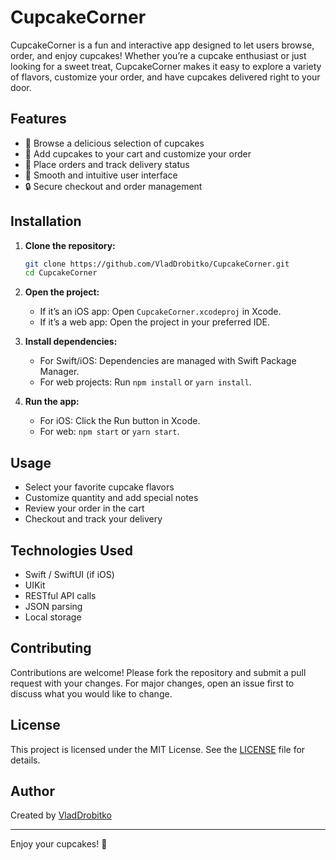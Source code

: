 # CupcakeCorner

CupcakeCorner is a fun and interactive app designed to let users browse, order, and enjoy cupcakes! Whether you’re a cupcake enthusiast or just looking for a sweet treat, CupcakeCorner makes it easy to explore a variety of flavors, customize your order, and have cupcakes delivered right to your door.

## Features

- 🍰 Browse a delicious selection of cupcakes
- 🛒 Add cupcakes to your cart and customize your order
- 🚚 Place orders and track delivery status
- 📱 Smooth and intuitive user interface
- 🔒 Secure checkout and order management

## Installation

1. **Clone the repository:**
   ```bash
   git clone https://github.com/VladDrobitko/CupcakeCorner.git
   cd CupcakeCorner
   ```

2. **Open the project:**
   - If it’s an iOS app: Open `CupcakeCorner.xcodeproj` in Xcode.
   - If it’s a web app: Open the project in your preferred IDE.

3. **Install dependencies:**
   - For Swift/iOS: Dependencies are managed with Swift Package Manager.
   - For web projects: Run `npm install` or `yarn install`.

4. **Run the app:**
   - For iOS: Click the Run button in Xcode.
   - For web: `npm start` or `yarn start`.

## Usage

- Select your favorite cupcake flavors
- Customize quantity and add special notes
- Review your order in the cart
- Checkout and track your delivery

## Technologies Used

- Swift / SwiftUI (if iOS)
- UIKit
- RESTful API calls
- JSON parsing
- Local storage

## Contributing

Contributions are welcome! Please fork the repository and submit a pull request with your changes. For major changes, open an issue first to discuss what you would like to change.

## License

This project is licensed under the MIT License. See the [LICENSE](LICENSE) file for details.

## Author

Created by [VladDrobitko](https://github.com/VladDrobitko)

---

Enjoy your cupcakes! 🧁

